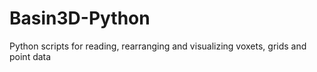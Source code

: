 # Basin3D-Python
Python scripts for reading, rearranging and visualizing voxets, grids and point data
